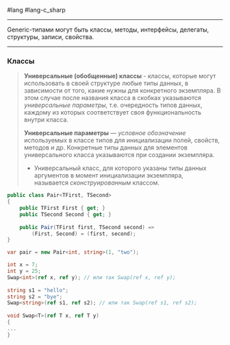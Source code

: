 #lang #lang-c_sharp 

---
Generic-типами могут быть классы, методы, интерфейсы, делегаты, структуры, записи, свойства.

---
### Классы

> **Универсальные (обобщенные) классы** - классы, которые могут использовать в своей структуре любые типы данных, в зависимости от того, какие нужны для конкретного экземпляра. В этом случае после названия класса в скобках указываются *универсальные параметры*, т.е. очередность типов данных, каждому из которых соответствует своя функциональность внутри класса.
> 
> **Универсальные параметры** — *условное обозначение* используемых в классе типов для инициализации полей, свойств, методов и др.
> Конкретные типы данных для элементов универсального класса указываются при создании экземпляра.
> 
> - Универсальный класс, для которого указаны типы данных аргументов в момент инициализации экземпляра, называется *сконструированным* классом.

```csharp
public class Pair<TFirst, TSecond>
{
	public TFirst First { get; }
	public TSecond Second { get; }
	
	public Pair(TFirst first, TSecond second) => 
		(First, Second) = (first, second);
}

var pair = new Pair<int, string>(1, "two");

```

```csharp
int x = 7;
int y = 25;
Swap<int>(ref x, ref y); // или так Swap(ref x, ref y);
 
string s1 = "hello";
string s2 = "bye";
Swap<string>(ref s1, ref s2); // или так Swap(ref s1, ref s2);
 
void Swap<T>(ref T x, ref T y)
{
...
}
```
